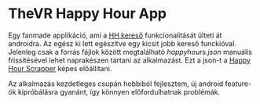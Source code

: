 # TheVR Happy Hour App

Egy fanmade applikáció, ami a [HH kereső](https://thevr.hu/thevrapps/HappyHour/) funkcionalitását ülteti át androidra. 
Az egész ki lett egészítve egy kicsit jobb kereső funckióval.
Jelenleg csak a forrás fájlok között megtalálható *happyhours.json* manuális frissítésével lehet naprakészen tartani az alkalmazást. Ezt a json-t a  [Happy Hour Scrapper](https://github.com/CzinkeM/thevr_happyhour_scrapper) képes előállítani.

Az alkalmazás kezdetleges csupán hobbiból fejlesztem, új android feature-ök kipróbálásra gyanánt, így könnyen előfordulhatnak problémák.
